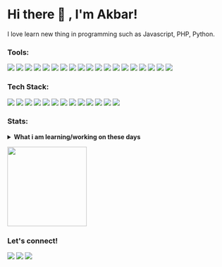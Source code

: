 # Hi there 👋 , I'm Akbar!
I love learn new thing in programming such as Javascript, PHP, Python.  

### Tools:
<p>
    <img src="https://img.shields.io/badge/OS-MacOS-blue?style=flat&logo=macos" />
    <img src="https://img.shields.io/badge/OS-Windows-blue?style=flat&logo=windows" />
    <img src="https://img.shields.io/badge/OS-Linux-grey?style=flat&logo=linux"/>
    <img src="https://img.shields.io/badge/-VSCode-blue?style=flat&logo=visualstudiocode" />
    <img src="https://img.shields.io/badge/-Xampp-grey?style=flat&logo=xampp"/>
    <img src="https://img.shields.io/badge/-Docker-grey?style=flat&logo=docker"/>
    <img src="https://img.shields.io/badge/-DBeaver-grey?style=flat&logo=dbeaver"/>
    <img src="https://img.shields.io/badge/-Portainer-grey?style=flat&logo=portainer"/>
    <img src="https://img.shields.io/badge/-Composer-blue?style=flat&logo=composer"/>
    <img src="https://img.shields.io/badge/-NodeJS-grey?style=flat&logo=nodedotjs"/>
    <img src="https://img.shields.io/badge/-Postman-grey?style=flat&logo=postman"/>
    <img src="https://img.shields.io/badge/-Photoshop-grey?style=flat&logo=adobephotoshop"/>
    <img src="https://img.shields.io/badge/-PremierePro-grey?style=flat&logo=adobepremierepro"/>
    <img src="https://img.shields.io/badge/-Lightroom-grey?style=flat&logo=adobelightroom"/>
    <img src="https://img.shields.io/badge/-AfterEffects-grey?style=flat&logo=adobeaftereffects"/>
    <img src="https://img.shields.io/badge/-Illustrator-grey?style=flat&logo=adobeillustrator"/>
    <img src="https://img.shields.io/badge/-Blender3D-grey?style=flat&logo=blender"/>
    <img src="https://img.shields.io/badge/-Unity3D-grey?style=flat&logo=unity"/>
    <img src="https://img.shields.io/badge/-Selenium-grey?style=flat&logo=selenium"/>
</p>

### Tech Stack:
<p>
    <img src="https://img.shields.io/badge/-ExpressJS-grey?style=flat&logo=javascript"/>
    <img src="https://img.shields.io/badge/-Laravel-grey?style=flat&logo=laravel"/>
    <img src="https://img.shields.io/badge/-MySQL-grey?style=flat&logo=mysql"/>
    <img src="https://img.shields.io/badge/-MongoDB-grey?style=flat&logo=mongodb"/>
    <img src="https://img.shields.io/badge/-PostgreSQL-grey?style=flat&logo=postgresql"/>
    <img src="https://img.shields.io/badge/-ReactJS-grey?style=flat&logo=react"/>
    <img src="https://img.shields.io/badge/-Sequelize-grey?style=flat&logo=sequelize"/>
    <img src="https://img.shields.io/badge/-Nodemon-grey?style=flat&logo=nodemon"/>
    <img src="https://img.shields.io/badge/-Nginx-grey?style=flat&logo=nginx"/>
    <img src="https://img.shields.io/badge/-Ngrok-grey?style=flat&logo=ngrok"/>
    <img src="https://img.shields.io/badge/-Wordpress-grey?style=flat&logo=wordpress"/>
    <img src="https://img.shields.io/badge/-Jest-grey?style=flat&logo=jest"/>
    <img src="https://img.shields.io/badge/-Apache-grey?style=flat&logo=apache"/>
    
</p>

### Stats:
<details>
 <summary><strong>What i am learning/working on these days</strong></summary>
    - 🌱 I’m currently learning ExpressJS, Laravel and ReactNative </br>
    - 👯 I’m looking to collaborate on Backend Project, Mobile Apps. </br>
    - 🤔 I’m looking for help with master of programming. hehe </br>
    - 💬 Ask me about anything.</br>
    - 📫 How to reach me: <a href="mailto:barmuhammad44@gmail.com">Email me!</a>  </br>
    - ⚡ Fun fact: ... </br>
</details>
<p>
    <img src="https://github-readme-stats.vercel.app/api/top-langs/?username=barpsma&layout=compact" height=180 />
</p>

### Let's connect!
<p>
    <a href="https://muhammadakbar.my.id/" target="blank"><img src="https://img.shields.io/badge/Website-https://makbar.netlify.app/-green?" /></a>
    <a href="https://www.linkedin.com/in/muhammad-akbar-007b0a20a/" target="blank"><img src="https://img.shields.io/badge/-Muhammad%20Akbar-grey?style=flat&logo=linkedin" /></a>
    <a href="https://www.instagram.com/m_bar12" target="blank"><img src="https://img.shields.io/badge/-%40m.bar12-grey?style=flat&logo=instagram" /></a>
</p>
